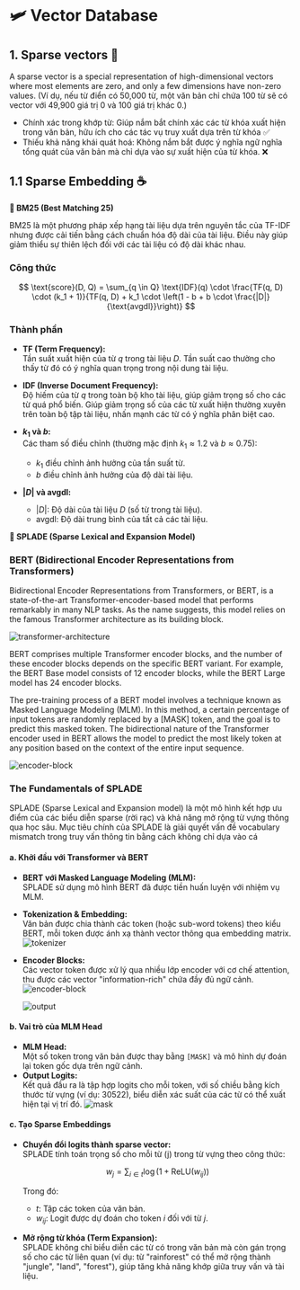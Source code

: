 # 🛩️ Vector Database

## 1. Sparse vectors 🗿

A sparse vector is a special representation of high-dimensional vectors where most elements are zero, and only a few dimensions have non-zero values. 
(Ví dụ, nếu từ điển có 50,000 từ, một văn bản chỉ chứa 100 từ sẽ có vector với 49,900 giá trị 0 và 100 giá trị khác 0.)
  * Chính xác trong khớp từ: Giúp nắm bắt chính xác các từ khóa xuất hiện trong văn bản, hữu ích cho các tác vụ truy xuất dựa trên từ khóa &#9989;
  * Thiếu khả năng khái quát hoá: Không nắm bắt được ý nghĩa ngữ nghĩa tổng quát của văn bản mà chỉ dựa vào sự xuất hiện của từ khóa. &#10060;

## 1.1 Sparse Embedding ☕️

**📘 BM25 (Best Matching 25)**

BM25 là một phương pháp xếp hạng tài liệu dựa trên nguyên tắc của TF-IDF nhưng được cải tiến bằng cách chuẩn hóa độ dài của tài liệu. Điều này giúp giảm thiểu sự thiên lệch đối với các tài liệu có độ dài khác nhau.

### Công thức

$$
\text{score}(D, Q) = \sum_{q \in Q} \text{IDF}(q) \cdot \frac{TF(q, D) \cdot (k_1 + 1)}{TF(q, D) + k_1 \cdot \left(1 - b + b \cdot \frac{|D|}{\text{avgdl}}\right)}
$$

### Thành phần

- **TF (Term Frequency):**  
  Tần suất xuất hiện của từ $q$ trong tài liệu $D$. Tần suất cao thường cho thấy từ đó có ý nghĩa quan trọng trong nội dung tài liệu.

- **IDF (Inverse Document Frequency):**  
  Độ hiếm của từ $q$ trong toàn bộ kho tài liệu, giúp giảm trọng số cho các từ quá phổ biến. Giúp giảm trọng số của các từ xuất hiện thường xuyên trên toàn bộ tập tài liệu, nhấn mạnh các từ có ý nghĩa phân biệt cao.

- **$k_1$ và $b$:**  
  Các tham số điều chỉnh (thường mặc định $k_1 \approx 1.2$ và $b \approx 0.75$):
  - $k_1$ điều chỉnh ảnh hưởng của tần suất từ.
  - $b$ điều chỉnh ảnh hưởng của độ dài tài liệu.

- **$|D|$ và $\text{avgdl}$:**  
  - $|D|$: Độ dài của tài liệu $D$ (số từ trong tài liệu).
  - $\text{avgdl}$: Độ dài trung bình của tất cả các tài liệu.


**📗 SPLADE (Sparse Lexical and Expansion Model)**

### BERT (Bidirectional Encoder Representations from Transformers)

Bidirectional Encoder Representations from Transformers, or BERT, is a state-of-the-art Transformer-encoder-based model that performs remarkably in many NLP tasks. As the name suggests, this model relies on the famous Transformer architecture as its building block.

![transformer-architecture](https://assets.zilliz.com/transformer_architecture_6ba1e629eb.png)

BERT comprises multiple Transformer encoder blocks, and the number of these encoder blocks depends on the specific BERT variant. For example, the BERT Base model consists of 12 encoder blocks, while the BERT Large model has 24 encoder blocks.

The pre-training process of a BERT model involves a technique known as Masked Language Modeling (MLM). In this method, a certain percentage of input tokens are randomly replaced by a [MASK] token, and the goal is to predict this masked token. The bidirectional nature of the Transformer encoder used in BERT allows the model to predict the most likely token at any position based on the context of the entire input sequence.

![encoder-block](https://assets.zilliz.com/transformer_encoder_blocks_ab45e3fb80.png)

### The Fundamentals of SPLADE

SPLADE (Sparse Lexical and Expansion model) là một mô hình kết hợp ưu điểm của các biểu diễn sparse (rời rạc) và khả năng mở rộng từ vựng thông qua học sâu. Mục tiêu chính của SPLADE là giải quyết vấn đề vocabulary mismatch trong truy vấn thông tin bằng cách không chỉ dựa vào cá

#### a. Khởi đầu với Transformer và BERT
- **BERT với Masked Language Modeling (MLM):**  
  SPLADE sử dụng mô hình BERT đã được tiền huấn luyện với nhiệm vụ MLM.
- **Tokenization & Embedding:**  
  Văn bản được chia thành các token (hoặc sub-word tokens) theo kiểu BERT, mỗi token được ánh xạ thành vector thông qua embedding matrix.
  ![tokenizer](https://www.pinecone.io/_next/image/?url=https%3A%2F%2Fcdn.sanity.io%2Fimages%2Fvr8gru94%2Fproduction%2Fd773f2c0a10dc37381b4688626e4fdb9da5fc5a4-2310x1457.png&w=3840&q=75)
- **Encoder Blocks:**  
  Các vector token được xử lý qua nhiều lớp encoder với cơ chế attention, thu được các vector "information-rich" chứa đầy đủ ngữ cảnh.
  ![encoder-block](https://www.pinecone.io/_next/image/?url=https%3A%2F%2Fcdn.sanity.io%2Fimages%2Fvr8gru94%2Fproduction%2Fe8fe02e5887ff8dda56dff29c18940b0125ebc6b-2318x1466.png&w=3840&q=75)

  ![output](https://www.pinecone.io/_next/image/?url=https%3A%2F%2Fcdn.sanity.io%2Fimages%2Fvr8gru94%2Fproduction%2F00a694f2f4e9f7ad6006f538df551c5ec3c23347-2458x1363.png&w=3840&q=75)

#### b. Vai trò của MLM Head
- **MLM Head:**  
  Một số token trong văn bản được thay bằng `[MASK]` và mô hình dự đoán lại token gốc dựa trên ngữ cảnh.
- **Output Logits:**  
  Kết quả đầu ra là tập hợp logits cho mỗi token, với số chiều bằng kích thước từ vựng (ví dụ: 30522), biểu diễn xác suất của các từ có thể xuất hiện tại vị trí đó.
  ![mask](https://www.pinecone.io/_next/image/?url=https%3A%2F%2Fcdn.sanity.io%2Fimages%2Fvr8gru94%2Fproduction%2Fd64d431fb1b50ae9aa94b5cd85e1cdffe5eb7ca1-2318x1516.png&w=3840&q=75)

#### c. Tạo Sparse Embeddings
- **Chuyển đổi logits thành sparse vector:**  
  SPLADE tính toán trọng số cho mỗi từ \(j\) trong từ vựng theo công thức:
  
  $$
  w_j = \sum_{i \in t} \log\Big(1 + \text{ReLU}(w_{ij})\Big)
  $$
  
  Trong đó:
  - $t$: Tập các token của văn bản.
  - $w_{ij}$: Logit được dự đoán cho token $i$ đối với từ $j$.
  
- **Mở rộng từ khóa (Term Expansion):**  
  SPLADE không chỉ biểu diễn các từ có trong văn bản mà còn gán trọng số cho các từ liên quan (ví dụ: từ "rainforest" có thể mở rộng thành "jungle", "land", "forest"), giúp tăng khả năng khớp giữa truy vấn và tài liệu.

